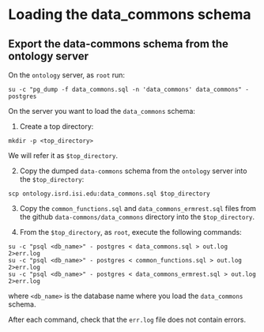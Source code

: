 # Loading the data_commons schema

## Export the data-commons schema from the ontology server

On the `ontology` server, as `root` run:

```
su -c "pg_dump -f data_commons.sql -n 'data_commons' data_commons" - postgres

```

On the server you want to load the `data_commons` schema:

1. Create a top directory:

```
mkdir -p <top_directory>

```

We will refer it as `$top_directory`. 

2. Copy the dumped `data-commons` schema from the `ontology` server into the `$top_directory`:

```
scp ontology.isrd.isi.edu:data_commons.sql $top_directory

```

3. Copy the `common_functions.sql` and `data_commons_ermrest.sql` files from the github `data-commons/data_commons` directory into the `$top_directory`.


4. From the `$top_directory`, as `root`, execute the following commands:

```
su -c "psql <db_name>" - postgres < data_commons.sql > out.log 2>err.log
su -c "psql <db_name>" - postgres < common_functions.sql > out.log 2>err.log
su -c "psql <db_name>" - postgres < data_commons_ermrest.sql > out.log 2>err.log

```

where `<db_name>` is the database name where you load the `data_commons` schema.

After each command, check that the `err.log` file does not contain errors.

